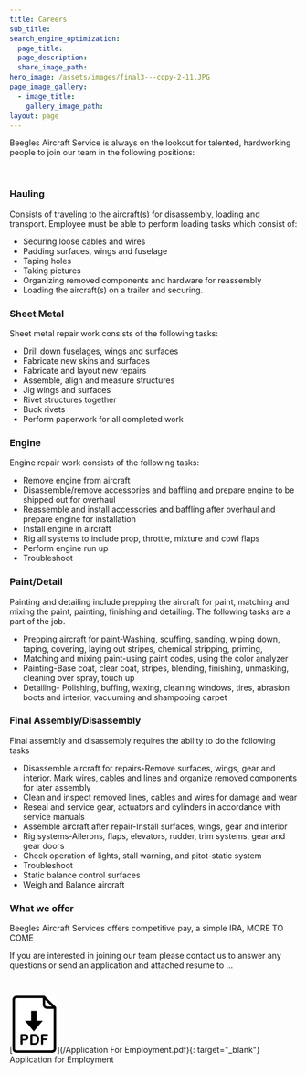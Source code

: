 ```yaml
---
title: Careers
sub_title:
search_engine_optimization:
  page_title:
  page_description:
  share_image_path:
hero_image: /assets/images/final3---copy-2-11.JPG
page_image_gallery:
  - image_title:
    gallery_image_path:
layout: page
---
```


Beegles Aircraft Service is always on the lookout for talented, hardworking people to join our team in the following positions:

&nbsp;

### Hauling

Consists of traveling to the aircraft(s) for disassembly, loading and transport. Employee must be able to perform loading tasks which consist of:

* Securing loose cables and wires
* Padding surfaces, wings and fuselage
* Taping holes
* Taking pictures
* Organizing removed components and hardware for reassembly
* Loading the aircraft(s) on a trailer and securing.

### Sheet Metal

Sheet metal repair work consists of the following tasks:

* Drill down fuselages, wings and surfaces
* Fabricate new skins and surfaces
* Fabricate and layout new repairs
* Assemble, align and measure structures
* Jig wings and surfaces
* Rivet structures together
* Buck rivets
* Perform paperwork for all completed work

### Engine

Engine repair work consists of the following tasks:

* Remove engine from aircraft
* Disassemble/remove accessories and baffling and prepare engine to be shipped out for overhaul
* Reassemble and install accessories and baffling after overhaul and prepare engine for installation
* Install engine in aircraft
* Rig all systems to include prop, throttle, mixture and cowl flaps
* Perform engine run up
* Troubleshoot&nbsp;

### Paint/Detail

Painting and detailing include prepping the aircraft for paint, matching and mixing the paint, painting, finishing and detailing. The following tasks are a part of the job.

* Prepping aircraft for paint-Washing, scuffing, sanding, wiping down, taping, covering, laying out stripes, chemical stripping, priming,
* Matching and mixing paint-using paint codes, using the color analyzer
* Painting-Base coat, clear coat, stripes, blending, finishing, unmasking, cleaning over spray, touch up
* Detailing- Polishing, buffing, waxing, cleaning windows, tires, abrasion boots and interior, vacuuming and shampooing carpet

### Final Assembly/Disassembly

Final assembly and disassembly requires the ability to do the following tasks

* Disassemble aircraft for repairs-Remove surfaces, wings, gear and interior. Mark wires, cables and lines and organize removed components for later assembly
* Clean and inspect removed lines, cables and wires for damage and wear
* Reseal and service gear, actuators and cylinders in accordance with service manuals
* Assemble aircraft after repair-Install surfaces, wings, gear and interior
* Rig systems-Ailerons, flaps, elevators, rudder, trim systems, gear and gear doors
* Check operation of lights, stall warning, and pitot-static system
* Troubleshoot
* Static balance control surfaces
* Weigh and Balance aircraft

### What we offer

Beegles Aircraft Services offers competitive pay, a simple IRA, MORE TO COME

If you are interested in joining our team please contact us to answer any questions or send an application and attached resume to ...

&nbsp;

[![Application for Employment](/assets/images/icons/pdf.svg)](/Application For Employment.pdf){: target="_blank"} Application for Employment

